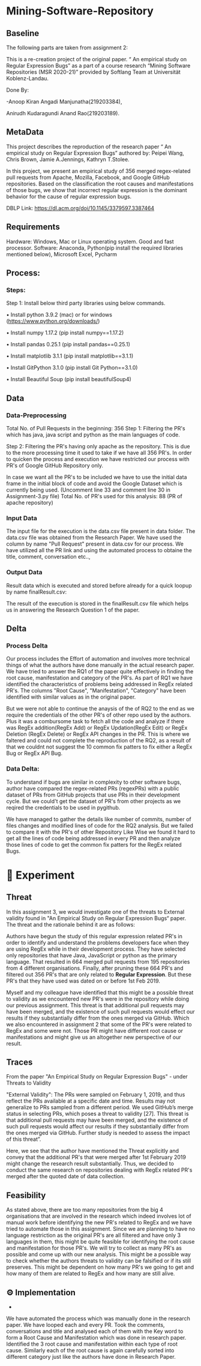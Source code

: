 # Mining-Software-Repository

## Baseline
The following parts are taken from assignment 2: 

This is a re-creation project of the original paper. “ An empirical study on Regular Expression Bugs” as a part of a course research “Mining Software Repositories (MSR 2020-21)” provided by Softlang Team at Universität Koblenz-Landau. 

Done By:

-Anoop Kiran Angadi Manjunatha(219203384), 

Anirudh Kudaragundi Anand Rao(219203189).

## MetaData
This project describes the reproduction of the research paper “ An empirical study on Regular Expression Bugs” authored by: Peipei Wang, Chris Brown, Jamie A.Jennings, Kathryn T.Stolee.

In this project, we present an empirical study of 356 merged regex-related pull requests from Apache, Mozilla, Facebook, and Google GitHub repositories. Based on the classification the root causes and manifestations of those bugs,  we show that incorrect regular expression is the dominant behavior for the cause of regular expression bugs.


DBLP Link: https://dl.acm.org/doi/10.1145/3379597.3387464

## Requirements
Hardware: Windows, Mac or Linux operating system. Good and fast processor.
Software: Anaconda, Python(pip install the required libraries mentioned below), Microsoft Excel, Pycharm

## Process: 
### Steps: 
Step 1: Install below third party libraries using below commands.

•	Install python 3.9.2 (mac) or for windows (https://www.python.org/downloads/)

•	Install numpy 1.17.2 (pip install numpy==1.17.2)

•	Install pandas 0.25.1 (pip install pandas==0.25.1)

•	Install matplotlib 3.1.1 (pip install matplotlib==3.1.1)

•	Install GitPython 3.1.0 (pip install Git Python==3.1.0)

•	Install Beautiful Soup (pip install beautifulSoup4)

## Data
### Data-Preprocessing
Total No. of Pull Requests in the beginning: 356
Step 1: Filtering the PR's which has java, java script and python as the main languages of code.

Step 2: Filtering the PR's having only apache as the repository. This is due to the more processing time it used to take if we have all 356 PR's. In order to quicken the process and execution we have restricted our process with PR's of Google GitHub Repository only. 

In case we want all the PR's to be included we have to use the initial data frame in the initial block of code and avoid the Google Dataset which is currently being used. (Uncomment line 33 and comment line 30 in Assignment-3.py file)
Total No. of PR's used for this analysis: 88 (PR of apache repository)

### Input Data
The input file for the execution is the data.csv file present in data folder. The data.csv file was obtained from the Research Paper. We have used the column by name "Pull Request" present in data.csv for our process. We have utilized all the PR link and using the automated process to obtaine the title, comment, conversation etc..,

### Output Data
Result data which is executed and stored before already for a quick loopup by name finalResult.csv:

The result of the execution is stored in the finalResult.csv file which helps us in answering the Research Question 1 of the paper.

## Delta
### Process Delta
Our process includes the Effort of automation and involves more technical things of what the authors have done manually in the actual research paper. 
We have tried to answer the RQ1 of the paper quite effectively in finding the root cause, manifestation and category of the PR's. As part of RQ1 we have identified the characteristics of problems being addressed in RegEx related PR's. The columns "Root Cause", "Manifestation", "Category" have been identified with similar values as in the original paper.

But we were not able to continue the anaysis of the of RQ2 to the end as we require the credentials of the other PR's of other repo used by the authors. Plus it was a combursome task to fetch all the code and analyze if there was RegEx addition(RegEx Add) or RegEx Updation(RegEx Edit) or RegEx Deletion (RegEx Delete) or RegEx API changes in the PR. This is where we faltered and could not complete the reproduction of the RQ2, as a result of that we couldnt not suggest the 10 common fix patters to fix either a RegEx Bug or RegEx API Bug.

### Data Delta:
To understand if  bugs are similar in complexity to other software bugs, author have compared the regex-related PRs (regexPRs) with a public dataset of PRs from GitHub projects that use PRs in their development cycle. But we could't get the dataset of PR's from other projects as we reqired the credentials to be used in pygithub. 

We have managed to gather the details like number of commits, number of files changes and modified lines of code for the RQ2 analysis. But we failed to compare it with the PR's of other Repository
Like Wise we found it hard to get all the lines of code being addressed in every PR and then analyze those lines of code to get the common fix patters for the RegEx related Bugs.


# :pencil: Experiment

## Threat
In this assignment 3, we would investigate one of the threats to External validity found in "An Empirical Study on Regular Expression Bugs“ paper. The threat and the rationale behind it are as follows:

Authors have begun the study of this regular expression related PR's in order to identify and understand the problems developers face when they are using RegEx while in their development process. They have selected only repositories that have Java, JavaScript or python as the primary language. That resulted in 664 merged pull requests from 195 repositories from 4 different organisations. Finally, after pruning these 664 PR's and filtered out 356 PR's that are only related to **Regular Expression**. But these PR's that they have used was dated on or before 1st Feb 2019. 

Myself and my colleague have identified that this might be a possible threat to validity as we encountered new PR's were in the repository while doing our previous assignment. This threat is that additional pull requests may have been merged, and the existence of such pull requests would  effect our results if they substantially differ from the ones merged via GitHub. Which we also encountered in assignment 2 that some of the PR's were related to RegEx and some were not. Those PR might have different root cause or manifestations and might give us an altogether new perspective of our result.

## Traces
From the paper "An Empirical Study on Regular Expression Bugs" - under Threats to Validity

"External Validity": The PRs were sampled on February 1, 2019, and thus reflect the PRs available at a specific date and time. Results may not generalize to PRs sampled from a different period. We used GitHub’s merge status in selecting PRs, which poses a threat to validity [27]. This threat is that additional pull requests may have been merged, and the existence of such pull requests would affect our results if they substantially differ from the ones merged via GitHub. Further study is needed to assess the impact of this threat”. 

Here, we see that the author have mentioned the Threat explicitly and convey that the additional PR's that were merged after 1st February 2019 might change the research result substantially. Thus, we decided to conduct the same research on repositories dealing with RegEx related PR's merged after the quoted date of data collection.

## Feasibility
As stated above, there are too many repositories from the big 4 organisations that are involved in the research which indeed involves lot of manual work before identifying the new PR's related to RegEx and we have tried to automate those in this assignment. Since we are planning to have no language restriction as the original PR's are all filtered and have only 3 languages in them, this might be quite feasible for identifying the root cause and manifestation for those PR's. We will try to collect as many PR's as possible and come up with our new analysis. This might be a possible way to check whether the authors threats to validity can be falsified or if its still preserves.
This might be dependent on how many PR's we going to get and how many of them are related to RegEx and how many are still alive.

## :gear: Implementation

* 
We have automated the process which was manually done in the research paper. We have looped each and every PR. Took the comments, conversations and title and analysed each of them with the Key word to form a Root Cause and Manifestation which was done in research paper. Identified the 3 root cause and manifestation within each type of root cause. Similarly each of the root cause is again carefully sorted into different category just like the authors have done in Research Paper.











